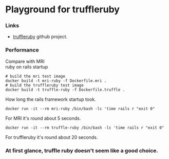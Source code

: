 # Playground for truffleruby

### Links

- [truffleruby](https://github.com/oracle/truffleruby) github project.

### Performance 

Compare with MRI <br/>
ruby on rails startup 


```
# build the mri test image
docker build -t mri-ruby -f Dockerfile.mri .
# build the truffleruby test image
docker build -t truffle-ruby -f Dockerfile.truffle .
```

How long the rails framework startup took.

```
docker run -it --rm mri-ruby /bin/bash -lc 'time rails r "exit 0"
```
For MRI it's round about 5 seconds.

```
docker run -it --rm truffle-ruby /bin/bash -lc 'time rails r "exit 0"
```

For truffleruby it's round about 20 seconds.


### At first glance, truffle ruby doesn't seem like a good choice. 
